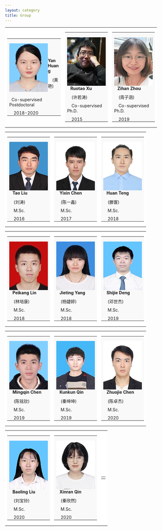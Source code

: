 ```yaml
---
layout: category
title: Group
---
```

<style>
p.ex1 {margin-bottom:-0.1cm}
p.ex2 {margin-bottom: 0cm}
</style>
<!-------------------------------------------First--------------------------------------------------------->
<table width="100%" border="0">
<tbody>
<tr>
<td style="background-color: #fff;">
<table width="380">
<tbody>
<tr>
<td style="background-color: #f9f9f9;">
<p class="ex2"><img src="https://github.com/csyhquan/csyhquan.github.io/raw/master/images/黄艳.jpg" alt="" align="left" /></p>
<br />
<p class="ex1"><t-half><span><strong> &ensp; Yan Huang</strong></span></t-half></p>
<p class="ex1"><t1><span>&ensp; &nbsp;(黄艳)</span></t1></p>
<p class="ex1"><t1><span>&ensp;&nbsp;&nbsp;Co-supervised Postdoctoral</span></t1></p>
<p class="ex1"><t1><span> &ensp;&nbsp;&nbsp;2018-2020</span></t1></p>
</td>
</tr>
</tbody>
</table>
</td>

<td style="background-color: #fff;">
<table width="380">
<tbody>
<tr>
<td style="background-color: #f9f9f9;">
<p class="ex2"><img src="https://github.com/csyhquan/csyhquan.github.io/raw/master/images/2015级co-surprised_phd许若涛.jpg" alt="" align="left" /></p>
<br />
<p class="ex1"><t-half><span><strong> &ensp; Ruotao Xu</strong></span></t-half></p>
<p class="ex1"><t1><span>&ensp; &nbsp;(许若涛)</span></t1></p>
<p class="ex1"><t1><span>&ensp;&nbsp;&nbsp;Co-supervised Ph.D.</span></t1></p>
<p class="ex1"><t1><span> &ensp;&nbsp;&nbsp;2015</span></t1></p>
</td>
</tr>
</tbody>
</table>
</td>

<td style="background-color: #fff;">
<table width="380">
<tbody>
<tr>
<td style="background-color: #f9f9f9;">
<p class="ex2"><img src="https://github.com/csyhquan/csyhquan.github.io/raw/master/images/2019级co-surprised_phd周子涵.jpg" alt="" align="left" /></p>
<br />
<p class="ex1"><t-half><span><strong> &ensp; Zihan Zhou</strong></span></t-half></p>
<p class="ex1"><t1><span>&ensp; &nbsp;(周子涵)</span></t1></p>
<p class="ex1"><t1><span>&ensp;&nbsp;&nbsp;Co-supervised Ph.D.</span></t1></p>
<p class="ex1"><t1><span> &ensp;&nbsp;&nbsp;2019</span></t1></p>
</td>
</tr>
</tbody>
</table>
</td>

</tr>
</tbody>
</table>

<!-------------------------------------------Second--------------------------------------------------------->

<table width="100%" border="0">
<tbody>
<tr>
<td style="background-color: #fff;">
<table width="380">
<tbody>
<tr>
<td style="background-color: #f9f9f9;">
<p class="ex2"><img src="https://github.com/csyhquan/csyhquan.github.io/raw/master/images/2016级硕士刘涛.jpg" alt="" align="left" /></p>
<br />
<p class="ex1"><t-half><span><strong> &ensp; Tao Liu</strong></span></t-half></p>
<p class="ex1"><t1><span>&ensp; &nbsp;(刘涛)</span></t1></p>
<p class="ex1"><t1><span>&ensp;&nbsp;&nbsp;M.Sc.</span></t1></p>
<p class="ex1"><t1><span> &ensp;&nbsp;&nbsp;2016</span></t1></p>
</td>
</tr>
</tbody>
</table>
</td>

<td style="background-color: #fff;">
<table width="380">
<tbody>
<tr>
<td style="background-color: #f9f9f9;">
<p class="ex2"><img src="https://github.com/csyhquan/csyhquan.github.io/raw/master/images/2017级硕士陈一鑫.jpg" alt="" align="left" /></p>
<br />
<p class="ex1"><t-half><span><strong> &ensp; Yixin Chen</strong></span></t-half></p>
<p class="ex1"><t1><span>&ensp; &nbsp;(陈一鑫)</span></t1></p>
<p class="ex1"><t1><span>&ensp;&nbsp;&nbsp;M.Sc.</span></t1></p>
<p class="ex1"><t1><span> &ensp;&nbsp;&nbsp;2017</span></t1></p>
</td>
</tr>
</tbody>
</table>
</td>

<td style="background-color: #fff;">
<table width="380">
<tbody>
<tr>
<td style="background-color: #f9f9f9;">
<p class="ex2"><img src="https://github.com/csyhquan/csyhquan.github.io/raw/master/images/2018级硕士滕寰.jpg" alt="" align="left" /></p>
<br />
<p class="ex1"><t-half><span><strong> &ensp; Huan Teng</strong></span></t-half></p>
<p class="ex1"><t1><span>&ensp; &nbsp;(滕寰)</span></t1></p>
<p class="ex1"><t1><span>&ensp;&nbsp;&nbsp;M.Sc.</span></t1></p>
<p class="ex1"><t1><span> &ensp;&nbsp;&nbsp;2018</span></t1></p>
</td>
</tr>
</tbody>
</table>
</td>

</tr>
</tbody>
</table>



<!-------------------------------------------Third--------------------------------------------------------->

<table width="100%" border="0">
<tbody>
<tr>
<td style="background-color: #fff;">
<table width="380">
<tbody>
<tr>
<td style="background-color: #f9f9f9;">
<p class="ex2"><img src="https://github.com/csyhquan/csyhquan.github.io/raw/master/images/2018级硕士林培康.jpg" alt="" align="left" /></p>
<br />
<p class="ex1"><t-half><span><strong> &ensp; Peikang Lin</strong></span></t-half></p>
<p class="ex1"><t1><span>&ensp; &nbsp;(林培康)</span></t1></p>
<p class="ex1"><t1><span>&ensp;&nbsp;&nbsp;M.Sc.</span></t1></p>
<p class="ex1"><t1><span> &ensp;&nbsp;&nbsp;2018</span></t1></p>
</td>
</tr>
</tbody>
</table>
</td>

<td style="background-color: #fff;">
<table width="380">
<tbody>
<tr>
<td style="background-color: #f9f9f9;">
<p class="ex2"><img src="https://github.com/csyhquan/csyhquan.github.io/raw/master/images/2018级硕士杨婕婷.jpg" alt="" align="left" /></p>
<br />
<p class="ex1"><t-half><span><strong> &ensp; Jieting Yang</strong></span></t-half></p>
<p class="ex1"><t1><span>&ensp; &nbsp;(杨婕婷)</span></t1></p>
<p class="ex1"><t1><span>&ensp;&nbsp;&nbsp;M.Sc.</span></t1></p>
<p class="ex1"><t1><span> &ensp;&nbsp;&nbsp;2018</span></t1></p>
</td>
</tr>
</tbody>
</table>
</td>

<td style="background-color: #fff;">
<table width="380">
<tbody>
<tr>
<td style="background-color: #f9f9f9;">
<p class="ex2"><img src="https://github.com/csyhquan/csyhquan.github.io/raw/master/images/2019级硕士邓世杰.jpg" alt="" align="left" /></p>
<br />
<p class="ex1"><t-half><span><strong> &ensp; Shijie Deng</strong></span></t-half></p>
<p class="ex1"><t1><span>&ensp; &nbsp;(邓世杰)</span></t1></p>
<p class="ex1"><t1><span>&ensp;&nbsp;&nbsp;M.Sc.</span></t1></p>
<p class="ex1"><t1><span> &ensp;&nbsp;&nbsp;2019</span></t1></p>
</td>
</tr>
</tbody>
</table>
</td>

</tr>
</tbody>
</table>


<!-------------------------------------------fourth--------------------------------------------------------->

<table width="100%" border="0">
<tbody>
<tr>
<td style="background-color: #fff;">
<table width="380">
<tbody>
<tr>
<td style="background-color: #f9f9f9;">
<p class="ex2"><img src="https://github.com/csyhquan/csyhquan.github.io/raw/master/images/2019级硕士陈铭钦.png" alt="" align="left" /></p>
<br />
<p class="ex1"><t-half><span><strong> &ensp; Mingqin Chen</strong></span></t-half></p>
<p class="ex1"><t1><span>&ensp; &nbsp;(陈铭钦)</span></t1></p>
<p class="ex1"><t1><span>&ensp;&nbsp;&nbsp;M.Sc.</span></t1></p>
<p class="ex1"><t1><span> &ensp;&nbsp;&nbsp;2019</span></t1></p>
</td>
</tr>
</tbody>
</table>
</td>

<td style="background-color: #fff;">
<table width="380">
<tbody>
<tr>
<td style="background-color: #f9f9f9;">
<p class="ex2"><img src="https://github.com/csyhquan/csyhquan.github.io/raw/master/images/2019级硕士秦坤坤.jpg" alt="" align="left" /></p>
<br />
<p class="ex1"><t-half><span><strong> &ensp; Kunkun Qin</strong></span></t-half></p>
<p class="ex1"><t1><span>&ensp; &nbsp;(秦坤坤)</span></t1></p>
<p class="ex1"><t1><span>&ensp;&nbsp;&nbsp;M.Sc.</span></t1></p>
<p class="ex1"><t1><span> &ensp;&nbsp;&nbsp;2019</span></t1></p>
</td>
</tr>
</tbody>
</table>
</td>

<td style="background-color: #fff;">
<table width="380">
<tbody>
<tr>
<td style="background-color: #f9f9f9;">
<p class="ex2"><img src="https://github.com/csyhquan/csyhquan.github.io/raw/master/images/2020级硕士陈卓杰.jpg" alt="" align="left" /></p>
<br />
<p class="ex1"><t-half><span><strong> &ensp; Zhuojie Chen</strong></span></t-half></p>
<p class="ex1"><t1><span>&ensp; &nbsp;(陈卓杰)</span></t1></p>
<p class="ex1"><t1><span>&ensp;&nbsp;&nbsp;M.Sc.</span></t1></p>
<p class="ex1"><t1><span> &ensp;&nbsp;&nbsp;2020</span></t1></p>
</td>
</tr>
</tbody>
</table>
</td>

</tr>
</tbody>
</table>

<!-------------------------------------------fifth--------------------------------------------------------->

<table width="100%" border="0">
<tbody>
<tr>


<td style="background-color: #fff;">
<table width="380">
<tbody>
<tr>
<td style="background-color: #f9f9f9;">
<p class="ex2"><img src="https://github.com/csyhquan/csyhquan.github.io/raw/master/images/2020级硕士刘宝铃.jpg" alt="" align="left" /></p>
<br />
<p class="ex1"><t-half><span><strong> &ensp; Baoling Liu</strong></span></t-half></p>
<p class="ex1"><t1><span>&ensp; &nbsp;(刘宝铃)</span></t1></p>
<p class="ex1"><t1><span>&ensp;&nbsp;&nbsp;M.Sc.</span></t1></p>
<p class="ex1"><t1><span> &ensp;&nbsp;&nbsp;2020</span></t1></p>
</td>
</tr>
</tbody>
</table>
</td>



<td style="background-color: #fff;">
<table width="380">
<tbody>
<tr>
<td style="background-color: #f9f9f9;">
<p class="ex2"><img src="https://github.com/csyhquan/csyhquan.github.io/raw/master/images/2020级硕士秦欣然.jpg" alt="" align="left" /></p>
<br />
<p class="ex1"><t-half><span><strong> &ensp; Xinran Qin</strong></span></t-half></p>
<p class="ex1"><t1><span>&ensp; &nbsp;(秦欣然)</span></t1></p>
<p class="ex1"><t1><span>&ensp;&nbsp;&nbsp;M.Sc.</span></t1></p>
<p class="ex1"><t1><span> &ensp;&nbsp;&nbsp;2020</span></t1></p>
</td>
</tr>
</tbody>
</table>
</td>



<td style="background-color: #fff;">
<table width="380">
<tbody>
<tr>
<td >
</td>
</tr>
</tbody>
</table>
</td>

</tr>
</tbody>
</table>